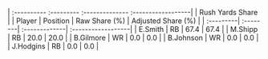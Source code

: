 | :---------- :--------- :-------------- :------------------|
|                      Rush Yards Share                     |
| Player    | Position | Raw Share (%) | Adjusted Share (%) |
| :---------| :--------| :-------------| :------------------|
| E.Smith   | RB       | 67.4          | 67.4               |
| M.Shipp   | RB       | 20.0          | 20.0               |
| B.Gilmore | WR       | 0.0           | 0.0                |
| B.Johnson | WR       | 0.0           | 0.0                |
| J.Hodgins | RB       | 0.0           | 0.0                |